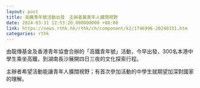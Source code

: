 ```yaml
---
layout: post
title: 高鐵青年號活動出發　主辦者冀青年人擴闊視野
date: 2024-03-31 12:53:20.000000000 +08:00
link: https://news.rthk.hk/rthk/ch/component/k2/1746996-20240331.htm
categories: rthk
---
```


由龍傳基金及香港青年協會合辦的「高鐵青年號」活動，今早出發，300名本港中學生乘坐高鐵，到湖南長沙展開四日三夜的文化探索行程。

主辦者希望活動能讓青年人擴闊視野；有首次參加活動的中學生就期望加深對國家的理解。
